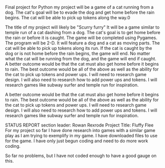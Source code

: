 Final project for Python
my project will be a game of a cat running from a dog. The cat's goal will be to evade the dog and get home before the rain begins. The cat will be able to pick up tokens along the way.0

The title of my project will likely be 
"Scurry furry"
It will be a game similar to temple run of a cat dashing from a dog. The cat's goal is to get home before the rain or before it is caught.
The game will be completed using Pygames. The program will be 2-D. It will feature a dog and a cat as moving parts. The cat will be able to pick up tokens along its run. If the cat is caught by the dog or is not home before the rain begins, the game will end.
No matter what the cat will be running from the dog, and the game will end if caught.
A better outcome would be that the cat must also get home before it begins to rain. 
The best outcome would be all of the above as well as the ability for the cat to pick up tokens and power ups.
I will need to research game design. I will also need to research how to add power ups and tokens. I will research games like subway surfer and temple run for inspiration. 

A better outcome would be that the cat must also get home before it begins to rain. 
The best outcome would be all of the above as well as the ability for the cat to pick up tokens and power ups.
I will need to research game design. I will also need to research how to add power ups and tokens. I will research games like subway surfer and temple run for inspiration. 

STATUS REPORT
section leader: Rowan Rexrode
Project Title: Fluffy Flee
For my project so far I have done research into games with a similar game play as I am trying to exemplify in my game. I have downloaded files to use for the game.
I have only just begun coding and need to do more work coding.

So far no problems, but I have not coded enough to have a good gauge on this.






                    
                 
        
      
      
     



